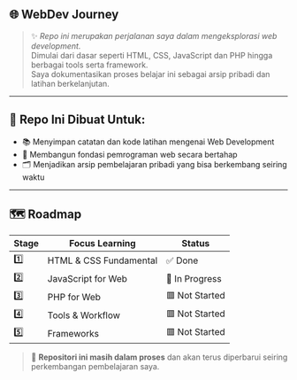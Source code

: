## 🌐 WebDev Journey
> ✨ *Repo ini merupakan perjalanan saya dalam mengeksplorasi web development.*  
> Dimulai dari dasar seperti HTML, CSS, JavaScript dan PHP hingga berbagai tools serta framework. <br>
> Saya dokumentasikan proses belajar ini sebagai arsip pribadi dan latihan berkelanjutan.

---

## 🎯 Repo Ini Dibuat Untuk:
- 📚 Menyimpan catatan dan kode latihan mengenai Web Development  
- 🧠 Membangun fondasi pemrograman web secara bertahap  
- 🗂️ Menjadikan arsip pembelajaran pribadi yang bisa berkembang seiring waktu 

---

## 🗺️ Roadmap
| Stage |  Focus Learning                  | Status              |
|-------|----------------------------------|---------------------|
|  1️⃣   | HTML & CSS Fundamental           | ✅ Done             |
|  2️⃣   | JavaScript for Web               | 🔄 In Progress      |
|  3️⃣   | PHP for Web                      | 🟥 Not Started      |
|  4️⃣   | Tools & Workflow                 | 🟥 Not Started      |
|  5️⃣   | Frameworks                       | 🟥 Not Started      |

> 📌 **Repositori ini masih dalam proses** dan akan terus diperbarui seiring perkembangan pembelajaran saya.
